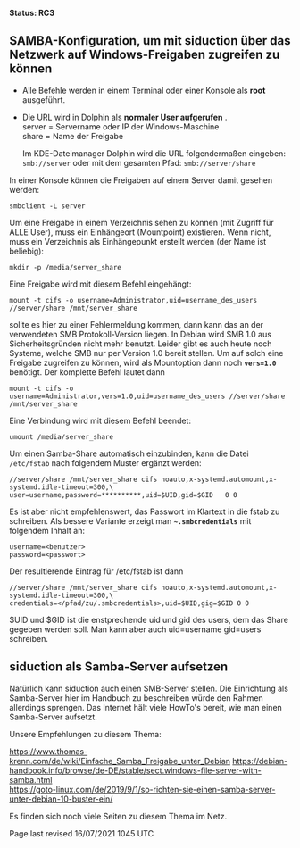 **Status: RC3**

<div class="divider" id="configure"></div>

## SAMBA-Konfiguration, um mit siduction über das Netzwerk auf Windows-Freigaben zugreifen zu können

+ Alle Befehle werden in einem Terminal oder einer Konsole als  **root**  ausgeführt.

+ Die URL wird in Dolphin als  **normaler User aufgerufen** .  
    server = Servername oder IP der Windows-Maschine  
    share = Name der Freigabe
    
    Im KDE-Dateimanager Dolphin wird die URL folgendermaßen eingeben: `smb://server`  oder mit dem gesamten Pfad: `smb://server/share` 

In einer Konsole können die Freigaben auf einem Server damit gesehen werden:

~~~
smbclient -L server
~~~

Um eine Freigabe in einem Verzeichnis sehen zu können (mit Zugriff für ALLE User), muss ein Einhängeort (Mountpoint) existieren. 
Wenn nicht, muss ein Verzeichnis als Einhängepunkt erstellt werden (der Name ist beliebig):

~~~
mkdir -p /media/server_share
~~~

Eine Freigabe wird mit diesem Befehl eingehängt:

~~~
mount -t cifs -o username=Administrator,uid=username_des_users //server/share /mnt/server_share
~~~

sollte es hier zu einer Fehlermeldung kommen, dann kann das an der verwendeten SMB Protokoll-Version liegen.
In Debian wird SMB 1.0 aus Sicherheitsgründen nicht mehr benutzt. Leider gibt es auch heute noch Systeme, welche 
SMB nur per Version 1.0 bereit stellen. Um auf solch eine Freigabe zugreifen zu können, wird als Mountoption
dann noch **`vers=1.0`** benötigt. Der komplette Befehl lautet dann

~~~
mount -t cifs -o username=Administrator,vers=1.0,uid=username_des_users //server/share /mnt/server_share
~~~

Eine Verbindung wird mit diesem Befehl beendet:

~~~
umount /media/server_share
~~~

Um einen Samba-Share automatisch einzubinden, kann die Datei `/etc/fstab`  nach folgendem Muster ergänzt werden:

~~~
//server/share /mnt/server_share cifs noauto,x-systemd.automount,x-systemd.idle-timeout=300,\
user=username,password=**********,uid=$UID,gid=$GID   0 0
~~~
Es ist aber nicht empfehlenswert, das Passwort im Klartext in die fstab zu schreiben.
Als bessere Variante erzeigt man **`~.smbcredentials`** mit folgendem Inhalt an:

~~~
username=<benutzer>
password=<passwort>
~~~

Der resultierende Eintrag für /etc/fstab ist dann

~~~
//server/share /mnt/server_share cifs noauto,x-systemd.automount,x-systemd.idle-timeout=300,\
credentials=</pfad/zu/.smbcredentials>,uid=$UID,gig=$GID 0 0
~~~
$UID und $GID ist die enstprechende uid und gid des users, dem das Share gegeben werden soll.
Man kann aber auch uid=username gid=users schreiben.

<div class="divider" id="setup"></div>

## siduction als Samba-Server aufsetzen

Natürlich kann siduction auch einen SMB-Server stellen. Die Einrichtung als Samba-Server hier im Handbuch zu 
beschreiben würde den Rahmen allerdings sprengen. Das Internet hält viele HowTo's bereit, wie man einen
Samba-Server aufsetzt.

Unsere Empfehlungen zu diesem Thema:

https://www.thomas-krenn.com/de/wiki/Einfache_Samba_Freigabe_unter_Debian
https://debian-handbook.info/browse/de-DE/stable/sect.windows-file-server-with-samba.html  
https://goto-linux.com/de/2019/9/1/so-richten-sie-einen-samba-server-unter-debian-10-buster-ein/

Es finden sich noch viele Seiten zu diesem Thema im Netz.

<div id="rev">Page last revised 16/07/2021 1045 UTC</div>
